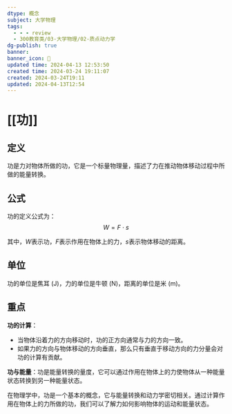 ```yaml
---
dtype: 概念
subject: 大学物理
tags:
  - - - review
  - 300教育类/03-大学物理/02-质点动力学
dg-publish: true
banner: 
banner_icon: 🧠
updated time: 2024-04-13 12:53:50
created time: 2024-03-24 19:11:07
created: 2024-03-24T19:11
updated: 2024-04-13T12:54
---
```


# [[功]]

## 定义

功是力对物体所做的功，它是一个标量物理量，描述了力在推动物体移动过程中所做的能量转换。

## 公式

功的定义公式为：$$W = F \cdot s$$

其中，$W$表示功，$F$表示作用在物体上的力，$s$表示物体移动的距离。

## 单位

功的单位是焦耳 (J)，力的单位是牛顿 (N)，距离的单位是米 (m)。

## 重点

**功的计算**：
- 当物体沿着力的方向移动时，功的正方向通常与力的方向一致。
- 如果力的方向与物体移动的方向垂直，那么只有垂直于移动方向的力分量会对功的计算有贡献。

**功与能量**：功是能量转换的量度，它可以通过作用在物体上的力使物体从一种能量状态转换到另一种能量状态。

在物理学中，功是一个基本的概念，它与能量转换和动力学密切相关。通过计算作用在物体上的力所做的功，我们可以了解力如何影响物体的运动和能量状态。



